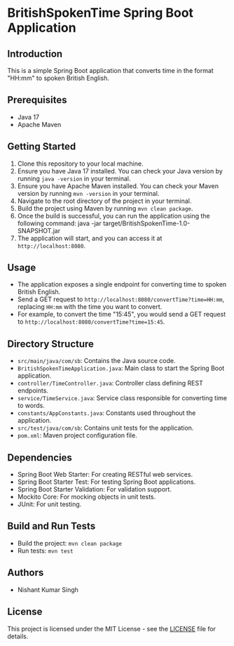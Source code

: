# BritishSpokenTime Spring Boot Application

## Introduction
This is a simple Spring Boot application that converts time in the format "HH:mm" to spoken British English.

## Prerequisites
- Java 17
- Apache Maven

## Getting Started
1. Clone this repository to your local machine.
2. Ensure you have Java 17 installed. You can check your Java version by running `java -version` in your terminal.
3. Ensure you have Apache Maven installed. You can check your Maven version by running `mvn -version` in your terminal.
4. Navigate to the root directory of the project in your terminal.
5. Build the project using Maven by running `mvn clean package`.
6. Once the build is successful, you can run the application using the following command:
   java -jar target/BritishSpokenTime-1.0-SNAPSHOT.jar
7. The application will start, and you can access it at `http://localhost:8080`.

## Usage
- The application exposes a single endpoint for converting time to spoken British English.
- Send a GET request to `http://localhost:8080/convertTime?time=HH:mm`, replacing `HH:mm` with the time you want to convert.
- For example, to convert the time "15:45", you would send a GET request to `http://localhost:8080/convertTime?time=15:45`.

## Directory Structure
- `src/main/java/com/sb`: Contains the Java source code.
- `BritishSpokenTimeApplication.java`: Main class to start the Spring Boot application.
- `controller/TimeController.java`: Controller class defining REST endpoints.
- `service/TimeService.java`: Service class responsible for converting time to words.
- `constants/AppConstants.java`: Constants used throughout the application.
- `src/test/java/com/sb`: Contains unit tests for the application.
- `pom.xml`: Maven project configuration file.

## Dependencies
- Spring Boot Web Starter: For creating RESTful web services.
- Spring Boot Starter Test: For testing Spring Boot applications.
- Spring Boot Starter Validation: For validation support.
- Mockito Core: For mocking objects in unit tests.
- JUnit: For unit testing.

## Build and Run Tests
- Build the project: `mvn clean package`
- Run tests: `mvn test`

## Authors
- Nishant Kumar Singh

## License
This project is licensed under the MIT License - see the [LICENSE](LICENSE) file for details.

